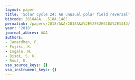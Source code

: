 ```yaml
---
layout: paper
title: 'Solar cycle 24: An unusual polar field reversal'
bibcode: 2018A&A...618A.148J
permalink: /papers/2018/A&A/2018A&A%2E%2E%2E618A%2E148J/
year: '2018'
journal_abbrev: A&A
authors:
- Janardhan, P.
- Fujiki, K.
- Ingale, M.
- Bisoi, S. K.
- Rout, D.
vso_source_keys: {}
vso_instrument_keys: {}
---
```

